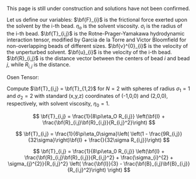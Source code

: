 This page is still under construction and solutions have not been confirmed.


Let us define our variables: $\bf{F}_{i}$ is the frictional force exerted upon the solvent by the i-th bead. $\eta_{o}$ is the solvent viscosity. $\sigma_{i}$ is the radius of the i-th bead. $\bf{T}_{i,j}$ is the Rotne-Prager-Yamakawa hydrodynamic interaction tensor, modified by Garcia de la Torre and Victor Bloomfield for non-overlapping beads of different sizes. $\bf{v}^{0}_{i}$ is the velocity of the unperturbed solvent. $\bf{u}_{i}$ is the velocity of the i-th bead. $\bf{R}_{i,j}$ is the distance vector between the centers of bead $i$ and bead $j$, while $R_{i,j}$ is the distance.

Osen Tensor:

Compute $\bf{T}_{i,j} = \bf{T}_{1,2}$ for $N=2$ with spheres of radius $\sigma_{1} = 1$ and $\sigma_{2} = 2$ with standard (x,y,z) coordinates of (-1,0,0) and (2,0,0), respectively, with solvent viscosity, $\eta_{0} = 1$.

$$
\bf{T}_{i,j} = \frac{1}{8\pi\eta_O R_{i,j}} \left(\bf{I} + \frac{\bf{R}_{i,j}\bf{R}_{i,j}}{R_{i,j}^2}\right)
$$

$$
\bf{T}_{i,j} = \frac{1}{6\pi\eta_0\sigma}\left( \left(1 - \frac{9R_{i,j}}{32\sigma}\right)\bf{I} + \frac{}{32\sigma R_{i,j}}\right)
$$

$$
\bf{T}_{i,j} = \frac{1}{8\pi\eta_0 R_{i,j}} \left(\bf{I} + \frac{\bf{R}_{i,j}\bf{R}_{i,j}}{R_{i,j}^2} + \frac{\sigma_{i}^{2} + \sigma_{j}^{2}}{R_{i,j}^2} \left( \frac{\bf{I}}{3} - \frac{\bf{B}_{i,j}\bf{B}_{i,j}}{R_{i,j}^2}\right) \right)
$$